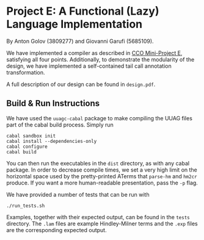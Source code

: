 # Project E: A Functional (Lazy) Language Implementation

By Anton Golov (3809277) and Giovanni Garufi (5685109).

We have implemented a compiler as described in [CCO Mini-Project E][0],
satisfying all four points.  Additionally, to demonstrate the modularity of the
design, we have implemented a self-contained tail call annotation
transformation.

A full description of our design can be found in `design.pdf`.

 [0]: http://foswiki.cs.uu.nl/foswiki/pub/Cco/MiniProjects/cco-project-e.pdf

## Build & Run Instructions

We have used the `uuagc-cabal` package to make compiling the UUAG files part of
the cabal build process.  Simply run

    cabal sandbox init
    cabal install --dependencies-only
    cabal configure
    cabal build

You can then run the executables in the `dist` directory, as with any cabal
package.  In order to decrease compile times, we set a very high limit on the
horizontal space used by the pretty-printed ATerms that `parse-hm` and `hm2cr`
produce.  If you want a more human-readable presentation, pass the `-p` flag.

We have provided a number of tests that can be run with

    ./run_tests.sh

Examples, together with their expected output, can be found in the `tests`
directory.  The `.lam` files are example Hindley-Milner terms and the `.exp`
files are the corresponding expected output.


